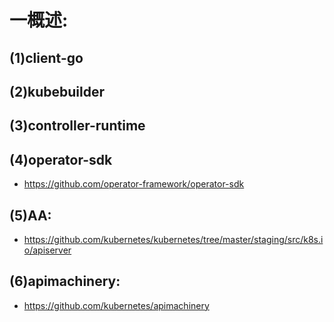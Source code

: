 # 一概述:
## (1)client-go

## (2)kubebuilder

## (3)controller-runtime

## (4)operator-sdk
- https://github.com/operator-framework/operator-sdk

## (5)AA:
- https://github.com/kubernetes/kubernetes/tree/master/staging/src/k8s.io/apiserver

## (6)apimachinery:
- https://github.com/kubernetes/apimachinery
